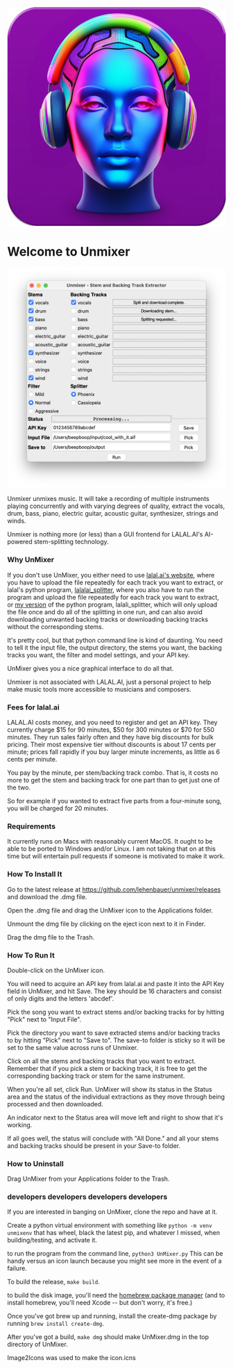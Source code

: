 
<img src="support/omni_icon.png" alt="Omniscient AI wearing headphones">

# Welcome to Unmixer

<img src="support/screenshot.png" alt="Screenshot of UnMixer GUI">

Unmixer unmixes music.  It will take a recording of multiple instruments playing concurrently and with varying degrees of quality, extract the vocals, drum, bass, piano, electric guitar, acoustic guitar, synthesizer, strings and winds.

Unmixer is nothing more (or less) than a GUI frontend for LALAL.AI's AI-powered stem-splitting technology.

### Why UnMixer

If you don't use UnMixer, you either need to use [lalal.ai's website](https://lalal.ai/), where you have to upload the file repeatedly for each track you want to extract, or lalal's python program, [lalalai_splitter](https://github.com/OmniSaleGmbH/lalalai), where you also have to run the program and upload the file repeatedly for each track you want to extract, or [my version](https://github.com/lehenbauer/lalalai) of the python program, lalali_splitter, which will only upload the file once and do all of the splitting in one run, and can also avoid downloading unwanted backing tracks or downloading backing tracks without the corresponding stems.

It's pretty cool, but that python command line is kind of daunting.  You need to tell it the input file, the output directory, the stems you want, the backing tracks you want, the filter and model settings, and your API key.

UnMixer gives you a nice graphical interface to do all that.

Unmixer is not associated with LALAL.AI, just a personal project to help make music tools more accessible to musicians and composers.

### Fees for lalal.ai

LALAL.AI costs money, and you need to register and get an API key.  They currently charge $15 for 90 minutes, $50 for 300 minutes or $70 for 550 minutes.  They run sales fairly often and they have big discounts for bulk pricing.  Their most expensive tier without discounts is about 17 cents per minute; prices fall rapidly if you buy larger minute increments, as little as 6 cents per minute.

You pay by the minute, per stem/backing track combo.  That is, it costs no more to get the stem and backing track for one part than to get just one of the two.

So for example if you wanted to extract five parts from a four-minute song, you will be charged for 20 minutes.

### Requirements

It currently runs on Macs with reasonably current MacOS. It ought to be able to be ported to Windows and/or Linux.  I am not taking that on at this time but will entertain pull requests if someone is motivated to make it work.

### How To Install It

Go to the latest release at https://github.com/lehenbauer/unmixer/releases and download the .dmg file.

Open the .dmg file and drag the UnMixer icon to the Applications folder.

Unmount the dmg file by clicking on the eject icon next to it in Finder.

Drag the dmg file to the Trash.

### How To Run It

Double-click on the UnMixer icon.

You will need to acquire an API key from lalal.ai and paste it into the API Key field in UnMixer, and hit Save.  The key should be 16 characters and consist of only digits and the letters 'abcdef'.

Pick the song you want to extract stems and/or backing tracks for by hitting "Pick" next to "Input File".

Pick the directory you want to save extracted stems and/or backing tracks to by hitting "Pick" next to "Save to".  The save-to folder is sticky so it will be set to the same value across runs of Unmixer.

Click on all the stems and backing tracks that you want to extract.  Remember that if you pick a stem or backing track, it is free to get the corresponding backing track or stem for the same instrument.

When you're all set, click Run.  UnMixer will show its status in the Status area and the status of the individual extractions as they move through being processed and then downloaded.

An indicator next to the Status area will move left and riight to show that it's working.

If all goes well, the status will conclude with "All Done." and all your stems and backing tracks should be present in your Save-to folder.

### How to Uninstall

Drag UnMixer from your Applications folder to the Trash.

### developers developers developers developers

If you are interested in banging on UnMixer, clone the repo and have at it.

Create a python virtual environment with something like `python -m venv unmixenv` that has wheel, black the latest pip, and whatever I missed, when building/testing, and activate it.

to run the program from the command line, `python3 UnMixer.py`  This can be handy versus an icon launch because you might see more in the event of a failure.

To build the release, `make build`.

to build the disk image, you'll need the [homebrew package manager](https://brew.sh) (and to install homebrew, you'll need Xcode -- but don't worry, it's free.)

Once you've got brew up and running, install the create-dmg package by running `brew install create-dmg`.

After you've got a build, `make dmg` should make UnMixer.dmg in the top directory of UnMixer.

Image2Icons was used to make the icon.icns
